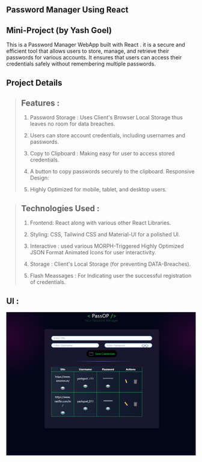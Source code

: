 
<!-- 
This template provides a minimal setup to get React working in Vite with HMR and some ESLint rules.

Currently, two official plugins are available:

- [@vitejs/plugin-react](https://github.com/vitejs/vite-plugin-react/blob/main/packages/plugin-react/README.md) uses [Babel](https://babeljs.io/) for Fast Refresh
- [@vitejs/plugin-react-swc](https://github.com/vitejs/vite-plugin-react-swc) uses [SWC](https://swc.rs/) for Fast Refresh -->


## Password Manager Using React 
## Mini-Project (by Yash Goel)

This is a Password Manager WebApp built with React . it is a secure and efficient tool that allows users to store, manage, and retrieve their passwords for various accounts. It ensures that users can access their credentials safely without remembering multiple passwords.

## Project Details
> ## Features :
>
>
> 
> 1. Password Storage : Uses Client's Browser Local Storage thus leaves no room for data breaches.
>
> 2. Users can store account credentials, including usernames and passwords.
>
>
>
>
>
>
> 3. Copy to Clipboard : Making easy for user to access stored credentials.
>
> 4. A button to copy passwords securely to the clipboard.
Responsive Design:
>
> 5. Highly Optimized for mobile, tablet, and desktop users.


> ## Technologies Used :
> 1. Frontend: React along with various other React Libraries.
>
> 2. Styling: CSS, Tailwind CSS and Material-UI for a polished UI.
> 3. Interactive : used various MORPH-Triggered Highly Optimized JSON Format Animated Icons for user interactivity.   
> 3. Storage : Client's Local Storage (for preventing DATA-Breaches).
>
> 4. Flash Meassages : For Indicating user the successful registration of credentials.


## UI : 
![](./Final-Product-UI.png)